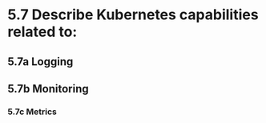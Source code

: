 # 5.7 Describe Kubernetes capabilities related to:

## 5.7a Logging



## 5.7b Monitoring



### 5.7c Metrics
